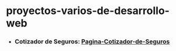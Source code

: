 # proyectos-varios-de-desarrollo-web
- <h3> Cotizador de Seguros: <a href='https://sweet-gumption-bd275d.netlify.app/'> Pagina-Cotizador-de-Seguros</a> </h3>
